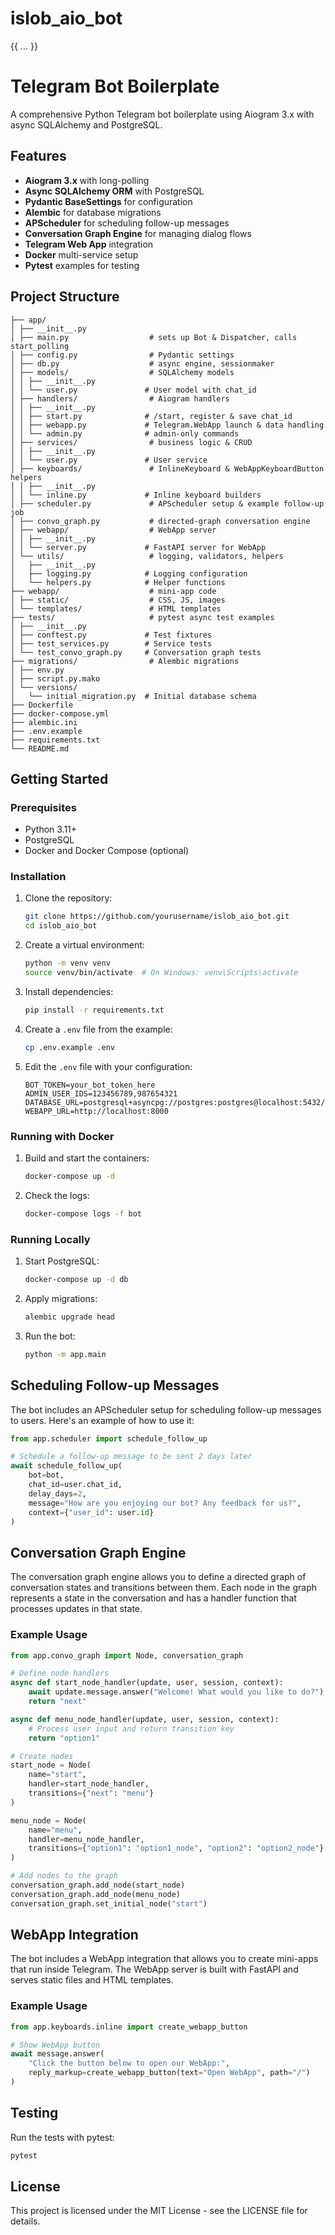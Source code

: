 # islob_aio_bot

{{ ... }}

# Telegram Bot Boilerplate

A comprehensive Python Telegram bot boilerplate using Aiogram 3.x with async SQLAlchemy and PostgreSQL.

## Features

- **Aiogram 3.x** with long-polling
- **Async SQLAlchemy ORM** with PostgreSQL
- **Pydantic BaseSettings** for configuration
- **Alembic** for database migrations
- **APScheduler** for scheduling follow-up messages
- **Conversation Graph Engine** for managing dialog flows
- **Telegram Web App** integration
- **Docker** multi-service setup
- **Pytest** examples for testing

## Project Structure

```
├── app/
│ ├── __init__.py
│ ├── main.py                  # sets up Bot & Dispatcher, calls start_polling
│ ├── config.py                # Pydantic settings
│ ├── db.py                    # async engine, sessionmaker
│ ├── models/                  # SQLAlchemy models
│ │ ├── __init__.py
│ │ └── user.py               # User model with chat_id
│ ├── handlers/                # Aiogram handlers
│ │ ├── __init__.py
│ │ ├── start.py              # /start, register & save chat_id
│ │ ├── webapp.py             # Telegram.WebApp launch & data handling
│ │ └── admin.py              # admin-only commands
│ ├── services/                # business logic & CRUD
│ │ ├── __init__.py
│ │ └── user.py               # User service
│ ├── keyboards/               # InlineKeyboard & WebAppKeyboardButton helpers
│ │ ├── __init__.py
│ │ └── inline.py             # Inline keyboard builders
│ ├── scheduler.py             # APScheduler setup & example follow-up job
│ ├── convo_graph.py           # directed‐graph conversation engine
│ ├── webapp/                  # WebApp server
│ │ ├── __init__.py
│ │ └── server.py             # FastAPI server for WebApp
│ └── utils/                   # logging, validators, helpers
│   ├── __init__.py
│   ├── logging.py            # Logging configuration
│   └── helpers.py            # Helper functions
├── webapp/                    # mini-app code
│ ├── static/                  # CSS, JS, images
│ └── templates/               # HTML templates
├── tests/                     # pytest async test examples
│ ├── __init__.py
│ ├── conftest.py             # Test fixtures
│ ├── test_services.py        # Service tests
│ └── test_convo_graph.py     # Conversation graph tests
├── migrations/                # Alembic migrations
│ ├── env.py
│ ├── script.py.mako
│ └── versions/
│   └── initial_migration.py  # Initial database schema
├── Dockerfile
├── docker-compose.yml
├── alembic.ini
├── .env.example
├── requirements.txt
└── README.md
```

## Getting Started

### Prerequisites

- Python 3.11+
- PostgreSQL
- Docker and Docker Compose (optional)

### Installation

1. Clone the repository:
   ```bash
   git clone https://github.com/yourusername/islob_aio_bot.git
   cd islob_aio_bot
   ```

2. Create a virtual environment:
   ```bash
   python -m venv venv
   source venv/bin/activate  # On Windows: venv\Scripts\activate
   ```

3. Install dependencies:
   ```bash
   pip install -r requirements.txt
   ```

4. Create a `.env` file from the example:
   ```bash
   cp .env.example .env
   ```

5. Edit the `.env` file with your configuration:
   ```
   BOT_TOKEN=your_bot_token_here
   ADMIN_USER_IDS=123456789,987654321
   DATABASE_URL=postgresql+asyncpg://postgres:postgres@localhost:5432/bot_db
   WEBAPP_URL=http://localhost:8000
   ```

### Running with Docker

1. Build and start the containers:
   ```bash
   docker-compose up -d
   ```

2. Check the logs:
   ```bash
   docker-compose logs -f bot
   ```

### Running Locally

1. Start PostgreSQL:
   ```bash
   docker-compose up -d db
   ```

2. Apply migrations:
   ```bash
   alembic upgrade head
   ```

3. Run the bot:
   ```bash
   python -m app.main
   ```

## Scheduling Follow-up Messages

The bot includes an APScheduler setup for scheduling follow-up messages to users. Here's an example of how to use it:

```python
from app.scheduler import schedule_follow_up

# Schedule a follow-up message to be sent 2 days later
await schedule_follow_up(
    bot=bot,
    chat_id=user.chat_id,
    delay_days=2,
    message="How are you enjoying our bot? Any feedback for us?",
    context={"user_id": user.id}
)
```

## Conversation Graph Engine

The conversation graph engine allows you to define a directed graph of conversation states and transitions between them. Each node in the graph represents a state in the conversation and has a handler function that processes updates in that state.

### Example Usage

```python
from app.convo_graph import Node, conversation_graph

# Define node handlers
async def start_node_handler(update, user, session, context):
    await update.message.answer("Welcome! What would you like to do?")
    return "next"

async def menu_node_handler(update, user, session, context):
    # Process user input and return transition key
    return "option1"

# Create nodes
start_node = Node(
    name="start",
    handler=start_node_handler,
    transitions={"next": "menu"}
)

menu_node = Node(
    name="menu",
    handler=menu_node_handler,
    transitions={"option1": "option1_node", "option2": "option2_node"}
)

# Add nodes to the graph
conversation_graph.add_node(start_node)
conversation_graph.add_node(menu_node)
conversation_graph.set_initial_node("start")
```

## WebApp Integration

The bot includes a WebApp integration that allows you to create mini-apps that run inside Telegram. The WebApp server is built with FastAPI and serves static files and HTML templates.

### Example Usage

```python
from app.keyboards.inline import create_webapp_button

# Show WebApp button
await message.answer(
    "Click the button below to open our WebApp:",
    reply_markup=create_webapp_button(text="Open WebApp", path="/")
)
```

## Testing

Run the tests with pytest:

```bash
pytest
```

## License

This project is licensed under the MIT License - see the LICENSE file for details.